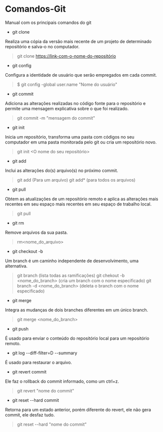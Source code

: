 # Comandos-Git
 Manual com os principais comandos do git

* git clone 

Realiza uma cópia da versão mais recente de um projeto de determinado repositório e salva-o no computador.

> git clone <https://link-com-o-nome-do-repositório>

* git config

Configura a identidade de usuário que serão empregados em cada commit.

> $ git config -global user.name "Nome do usuário"

* git commit

Adiciona as alterações realizadas no código fonte para o repositório e permite uma mensagem explicativa sobre o que foi realizado.

> git commit -m "mensagem do commit"

* git init

Inicia um repositório, transforma uma pasta com códigos no seu computador em uma pasta monitorada pelo git ou cria um repositório novo.

> git init <O nome do seu repositório>

* git add

Inclui as alterações do(s) arquivo(s) no próximo commit.

> git add<arquivo> (Para um arquivo)
> git add* (para todos os arquivos)

* git pull 

Obtem as atualizações de um repositório remoto e aplica as alterações mais recentes em seu espaço mais recentes em seu espaço de trabalho local.

> git pull <repositorio-remoto>

* git rm

Remove arquivos da sua pasta.

> rm<nome_do_arquivo>

* git checkout -b

Um branch é um caminho independente de desenvolvimento, uma alternativa.

> git branch (lista todas as ramificações)
> git chekout -b <nome_do_branch> (cria um branch com o nome especificado)
> git branch -d <nome_do_branch> (deleta o branch com o nome especificado)

* git merge

Integra as mudanças de dois branches diferentes em um único branch.

> git merge <nome_do_branch>

* git push

É usado para enviar o conteúdo do repositório local para um repositório remoto.

* git log --diff-filter=D --summary

É usado para restaurar o arquivo.

* git revert commit

Ele faz o rollback do commit informado, como um ctrl+z.

> git revert "nome do commit"

* git reset --hard commit

Retorna para um estado anterior, porém diferente do revert, ele não gera commit, ele desfaz tudo.

> git reset --hard "nome do commit"
